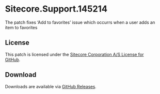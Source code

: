 # Sitecore.Support.145214
The patch fixes &#8216;Add to favorites&#8217; issue which occurrs when a user adds an item to favorites

## License  
This patch is licensed under the [Sitecore Corporation A/S License for GitHub](https://github.com/sitecoresupport/Sitecore.Support.145214/blob/master/LICENSE).  

## Download  
Downloads are available via [GitHub Releases](https://github.com/sitecoresupport/Sitecore.Support.145214/releases).  
